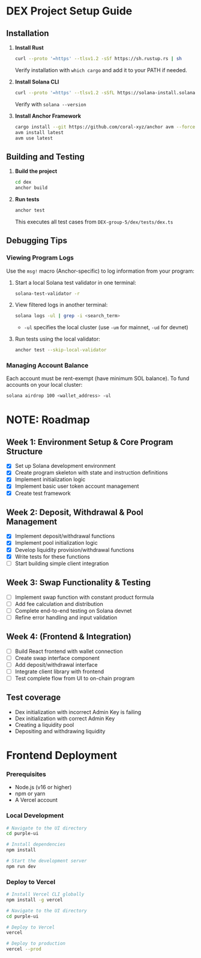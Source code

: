 # DEX Project Setup Guide

## Installation

1. **Install Rust**
   ```bash
   curl --proto '=https' --tlsv1.2 -sSf https://sh.rustup.rs | sh
   ```
   Verify installation with `which cargo` and add it to your PATH if needed.

2. **Install Solana CLI**
   ```bash
   curl --proto '=https' --tlsv1.2 -sSfL https://solana-install.solana.workers.dev | bash
   ```
   Verify with `solana --version`

3. **Install Anchor Framework**
   ```bash
   cargo install --git https://github.com/coral-xyz/anchor avm --force
   avm install latest
   avm use latest
   ```

## Building and Testing

1. **Build the project**
   ```bash
   cd dex
   anchor build
   ```

2. **Run tests**
   ```bash
   anchor test
   ```
   This executes all test cases from `DEX-group-5/dex/tests/dex.ts`

## Debugging Tips

### Viewing Program Logs

Use the `msg!` macro (Anchor-specific) to log information from your program:

1. Start a local Solana test validator in one terminal:
   ```bash
   solana-test-validator -r
   ```

2. View filtered logs in another terminal:
   ```bash
   solana logs -ul | grep -i <search_term>
   ```
   - `-ul` specifies the local cluster (use `-um` for mainnet, `-ud` for devnet)

3. Run tests using the local validator:
   ```bash
   anchor test --skip-local-validator
   ```

### Managing Account Balance

Each account must be rent-exempt (have minimum SOL balance). To fund accounts on your local cluster:

```bash
solana airdrop 100 <wallet_address> -ul
```

# NOTE: Roadmap

## Week 1: Environment Setup & Core Program Structure

- [x] Set up Solana development environment
- [x] Create program skeleton with state and instruction definitions
- [x] Implement initialization logic
- [x] Implement basic user token account management
- [x] Create test framework

## Week 2: Deposit, Withdrawal & Pool Management

- [x] Implement deposit/withdrawal functions
- [x] Implement pool initialization logic
- [x] Develop liquidity provision/withdrawal functions
- [x] Write tests for these functions
- [ ] Start building simple client integration

## Week 3: Swap Functionality & Testing

- [ ] Implement swap function with constant product formula
- [ ] Add fee calculation and distribution
- [ ] Complete end-to-end testing on Solana devnet
- [ ] Refine error handling and input validation

## Week 4: (Frontend & Integration)

- [ ] Build React frontend with wallet connection
- [ ] Create swap interface component
- [ ] Add deposit/withdrawal interface
- [ ] Integrate client library with frontend
- [ ] Test complete flow from UI to on-chain program

## Test coverage

- Dex initialization with incorrect Admin Key is failing
- Dex initialization with correct Admin Key
- Creating a liquidity pool
- Depositing and withdrawing liquidity

# Frontend Deployment

### Prerequisites
- Node.js (v16 or higher)
- npm or yarn
- A Vercel account

### Local Development
```bash
# Navigate to the UI directory
cd purple-ui

# Install dependencies
npm install

# Start the development server
npm run dev
```

### Deploy to Vercel
```bash
# Install Vercel CLI globally
npm install -g vercel

# Navigate to the UI directory
cd purple-ui

# Deploy to Vercel
vercel

# Deploy to production
vercel --prod
```

<!-- ### Environment Variables
Make sure to set these environment variables in your Vercel project:

- `VITE_SOLANA_RPC_URL`: Your Solana RPC endpoint
- `VITE_PROGRAM_ID`: The deployed program ID for the DEX
- `VITE_SOLANA_NETWORK`: The Solana network to use (mainnet-beta, devnet, etc.) -->
